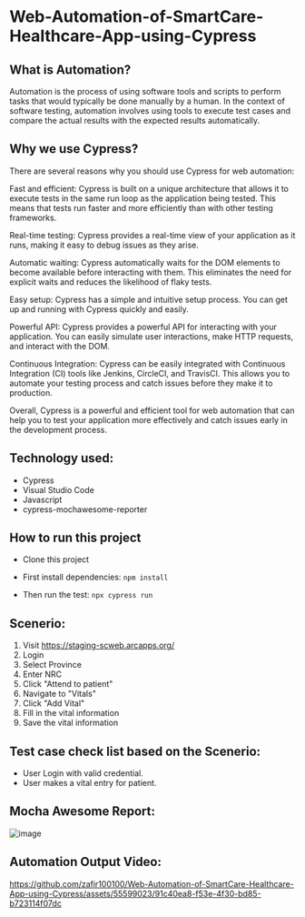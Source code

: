 # Web-Automation-of-SmartCare-Healthcare-App-using-Cypress

## What is Automation?

Automation is the process of using software tools and scripts to perform tasks that would typically be done manually by a human. In the context of software testing, automation involves using tools to execute test cases and compare the actual results with the expected results automatically.

## Why we use Cypress?

There are several reasons why you should use Cypress for web automation:

Fast and efficient: Cypress is built on a unique architecture that allows it to execute tests in the same run loop as the application being tested. This means that tests run faster and more efficiently than with other testing frameworks.

Real-time testing: Cypress provides a real-time view of your application as it runs, making it easy to debug issues as they arise.

Automatic waiting: Cypress automatically waits for the DOM elements to become available before interacting with them. This eliminates the need for explicit waits and reduces the likelihood of flaky tests.

Easy setup: Cypress has a simple and intuitive setup process. You can get up and running with Cypress quickly and easily.

Powerful API: Cypress provides a powerful API for interacting with your application. You can easily simulate user interactions, make HTTP requests, and interact with the DOM.

Continuous Integration: Cypress can be easily integrated with Continuous Integration (CI) tools like Jenkins, CircleCI, and TravisCI. This allows you to automate your testing process and catch issues before they make it to production.

Overall, Cypress is a powerful and efficient tool for web automation that can help you to test your application more effectively and catch issues early in the development process.

## Technology used:
- Cypress
- Visual Studio Code
- Javascript
- cypress-mochawesome-reporter

## How to run this project

- Clone this project
- First install dependencies:
 ```npm install```
 
- Then run the test:
 ```npx cypress run```

## Scenerio:

1. Visit https://staging-scweb.arcapps.org/
2. Login
3. Select Province
4. Enter NRC
5. Click "Attend to patient"
6. Navigate to "Vitals"
7. Click "Add Vital"
8. Fill in the vital information
7. Save the vital information

## Test case check list based on the Scenerio:

- User Login with valid credential.
- User makes a vital entry for patient.

## Mocha Awesome Report:

![image](https://github.com/zafir100100/Web-Automation-of-SmartCare-Healthcare-App-using-Cypress/assets/55599023/6228ba9d-af07-4b33-a2f3-cf1c68704310)


## Automation Output Video:

https://github.com/zafir100100/Web-Automation-of-SmartCare-Healthcare-App-using-Cypress/assets/55599023/91c40ea8-f53e-4f30-bd85-b723114f07dc



